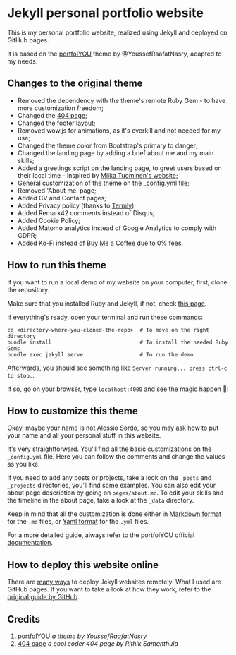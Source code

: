 # Jekyll personal portfolio website

This is my personal portfolio website, realized using Jekyll and deployed on GitHub pages.

It is based on the [portfolYOU](https://github.com/YoussefRaafatNasry/portfolYOU) theme by @YoussefRaafatNasry, adapted to my needs.

## Changes to the original theme
- Removed the dependency with the theme's remote Ruby Gem - to have more customization freedom;
- Changed the [404 page](https://alesordo.github.io/404.html);
- Changed the footer layout;
- Removed wow.js for animations, as it's overkill and not needed for my use;
- Changed the theme color from Bootstrap's primary to danger;
- Changed the landing page by adding a brief about me and my main skills;
- Added a greetings script on the landing page, to greet users based on their local time - inspired by [Miika Tuominen's website](https://miikat.dev/);
- General customization of the theme on the _config.yml file;
- Removed 'About me' page;
- Added CV and Contact pages;
- Added Privacy policy (thanks to [Termly](https://termly.io/products/privacy-policy-generator/));
- Added Remark42 comments instead of Disqus;
- Added Cookie Policy;
- Added Matomo analytics instead of Google Analytics to comply with GDPR;
- Added Ko-Fi instead of Buy Me a Coffee due to 0% fees.

## How to run this theme
If you want to run a local demo of my website on your computer, first, clone the repository.

Make sure that you installed Ruby and Jekyll, if not, check [this page](https://jekyllrb.com/docs/installation/).

If everything's ready, open your terminal and run these commands:

```
cd <directory-where-you-cloned-the-repo>  # To move on the right directory
bundle install                            # To install the needed Ruby Gems
bundle exec jekyll serve                  # To run the demo
```
Afterwards, you should see something like `Server running... press ctrl-c to stop.`.

If so, go on your browser, type `localhost:4000` and see the magic happen 🧙!

## How to customize this theme
Okay, maybe your name is not Alessio Sordo, so you may ask how to put your name and all your personal stuff in this website.

It's very straightforward. You'll find all the basic customizations on the `_config.yml` file. Here you can follow the comments and change the values as you like.

If you need to add any posts or projects, take a look on the `_posts` and `_projects` directories, you'll find some examples. You can also edit your about page description by going on `pages/about.md`. To edit your skills and the timeline in the about page, take a look at the `_data` directory.

Keep in mind that all the customization is done either in [Markdown format](https://www.markdownguide.org/cheat-sheet/) for the `.md` files, or [Yaml format](https://quickref.me/yaml.html) for the `.yml` files.

For a more detailed guide, always refer to the portfolYOU official [documentation](https://youssefraafatnasry.github.io/portfolYOU/docs/).

## How to deploy this website online
There are [many ways](https://jekyllrb.com/docs/deployment/third-party/#:~:text=Sites%20on%20GitHub%20Pages%20are,Jekyll%2Dpowered%20website%20for%20free.) to deploy Jekyll websites remotely. What I used are GitHub pages. If you want to take a look at how they work, refer to the [original guide by GitHub](https://docs.github.com/en/pages/quickstart).

## Credits
1. [portfolYOU](https://github.com/YoussefRaafatNasry/portfolYOU) *a theme by YoussefRaafatNasry*
2. [404 page](https://codepen.io/code2rithik/pen/PoWQYGa) *a cool coder 404 page by Rithik Samanthula*
